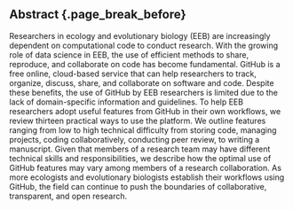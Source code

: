 ## Abstract {.page_break_before}

Researchers in ecology and evolutionary biology (EEB) are increasingly dependent on computational code to conduct research.
With the growing role of data science in EEB, the use of efficient methods to share, reproduce, and collaborate on code has become fundamental. 
GitHub is a free online, cloud-based service that can help researchers to track, organize, discuss, share, and collaborate on software and code.
Despite these benefits, the use of GitHub by EEB researchers is limited due to the lack of domain-specific information and guidelines.
To help EEB researchers adopt useful features from GitHub in their own workflows, we review thirteen practical ways to use the platform.
We outline features ranging from low to high technical difficulty from storing code, managing projects, coding collaboratively, conducting peer review, to writing a manuscript.
Given that members of a research team may have different technical skills and responsibilities, we describe how the optimal use of GitHub features may vary among members of a research collaboration.
As more ecologists and evolutionary biologists establish their workflows using GitHub, the field can continue to push the boundaries of collaborative, transparent, and open research.

